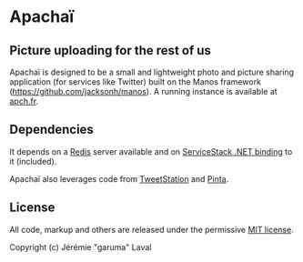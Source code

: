 # Apachaï
## Picture uploading for the rest of us

Apachaï is designed to be a small and lightweight photo and picture sharing application (for services like Twitter) built on the Manos framework (https://github.com/jacksonh/manos). A running instance is available at [apch.fr](http://apch.fr/).

## Dependencies

It depends on a [Redis](http://redis.io/) server available and on [ServiceStack .NET binding](http://code.google.com/p/servicestack/wiki/ServiceStackRedis) to it (included).

Apachaï also leverages code from [TweetStation](https://github.com/migueldeicaza/TweetStation) and [Pinta](https://github.com/jpobst/Pinta).

## License

All code, markup and others are released under the permissive [MIT license](http://opensource.org/licenses/mit-license).

Copyright (c) Jérémie "garuma" Laval

